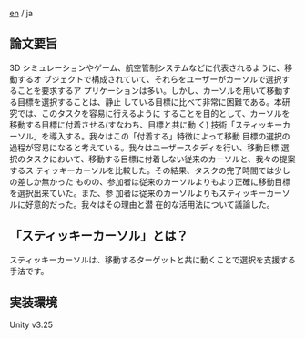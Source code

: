 [en](README.md) / ja
## 論文要旨
3D シミュレーションやゲーム、航空管制システムなどに代表されるように、移動するオ
ブジェクトで構成されていて、それらをユーザーがカーソルで選択することを要求するア
プリケーションは多い。しかし、カーソルを用いて移動する目標を選択することは、静止
している目標に比べて非常に困難である。本研究では、このタスクを容易に行えるように
することを目的として、カーソルを移動する目標に付着させる(すなわち、目標と共に動
く) 技術「スティッキーカーソル」を導入する。我々はこの「付着する」特徴によって移動
目標の選択の過程が容易になると考えている。我々はユーザースタディを行い、移動目標
選択のタスクにおいて、移動する目標に付着しない従来のカーソルと、我々の提案するス
ティッキーカーソルを比較した。その結果、タスクの完了時間では少しの差しか無かった
ものの、参加者は従来のカーソルよりもより正確に移動目標を選択出来ていた。また、参
加者は従来のカーソルよりもスティッキーカーソルに好意的だった。我々はその理由と潜
在的な活用法について議論した。

## 「スティッキーカーソル」とは？
スティッキーカーソルは、移動するターゲットと共に動くことで選択を支援する手法です。

## 実装環境
Unity v3.25